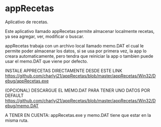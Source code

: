 # appRecetas
Aplicativo de recetas.

Este aplicativo llamado appRecetas permite almacenar localmente recetas, ya sea agregar, ver, modificar o buscar.

appRecetas trabaja con un archivo local llamado memo.DAT el cual le permite poder almacenar los datos, si se usa por primera vez,
la app lo creara automaticamente, pero tendra que reiniciar la app o tambien puede usar el memo.DAT que viene por defecto.

INSTALE APPRECETAS DIRECTAMENTE DESDE ESTE LINK
https://github.com/charlyj21/appRecetas/blob/master/appRecetas/Win32/Debug/appRecetas.exe

(OPCIONAL) DESCARGUE EL MEMO.DAT PARA TENER UNO DATOS POR DEFAULT
https://github.com/charlyj21/appRecetas/blob/master/appRecetas/Win32/Debug/memo.DAT

A TENER EN CUENTA:
appRecetas.exe y memo.DAT tiene que estar en la misma ruta.
